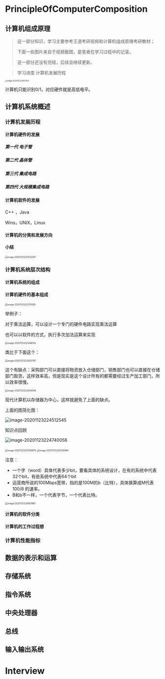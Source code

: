 # PrincipleOfComputerComposition

## 计算机组成原理



> 这一部分知识，学习主要参考王道考研视频和计算机组成原理考研教材；
>
> 下面一些图片来自于视频截图，是笔者在学习过程中的记录。
>
> 这一部分还没有完结，后续会继续更新。



>学习进度  计算机发展历程

<img src="../media/pictures/PrincipleOfComputerComposition.assets/image-20201123214113743.png" alt="image-20201123214113743" style="zoom: 40%;" />

计算机只能识别0/1，对应硬件就是高低电平。



## 计算机系统概述

### 计算机发展历程

#### 计算机硬件的发展

##### 第一代 电子管

##### 第二代 晶体管

##### 第三代 集成电路

##### 第四代 大规模集成电路



#### 计算机软件的发展

C++ ，Java

Wins，UNIX，Linux

#### 计算机的分类和发展方向

#### 小结

<img src="../media/pictures/PrincipleOfComputerComposition.assets/image-20201123221532047.png" alt="image-20201123221532047" style="zoom:50%;" />

### 计算机系统层次结构

#### 计算机系统的组成

#### 计算机硬件的基本组成

<img src="../media/pictures/PrincipleOfComputerComposition.assets/image-20201123222741265.png" alt="image-20201123222741265" style="zoom:50%;" />

举例子：

对于乘法运算，可以设计一个专门的硬件电路实现乘法运算

也可以以软件的方式，执行多次加法运算来实现

<img src="../media/pictures/PrincipleOfComputerComposition.assets/image-20201123223446142.png" alt="image-20201123223446142" style="zoom:50%;" />

类比于下面这个：	

<img src="../media/pictures/PrincipleOfComputerComposition.assets/image-20201123223625767.png" alt="image-20201123223625767" style="zoom:50%;" />

这个有缺点：采购部门可以直接将物资放入仓储部门，销售部门也可以直接在仓储部门取货，这样效率高，但是现实是这个设计所有的都需要经过生产加工部门，所以效率很慢。

<img src="../media/pictures/PrincipleOfComputerComposition.assets/image-20201123224214006.png" alt="image-20201123224214006" style="zoom:50%;" />

现代计算机以存储器为中心，这样就避免了上面的缺点。



上面的图简化图：

![image-20201123224512545](../media/pictures/PrincipleOfComputerComposition.assets/image-20201123224512545.png)



知识点回顾 

![image-20201123224740058](../media/pictures/PrincipleOfComputerComposition.assets/image-20201123224740058.png)

<img src="../media/pictures/PrincipleOfComputerComposition.assets/image-20201123225539814.png" alt="image-20201123225539814" style="zoom:50%;" />

<img src="../media/pictures/PrincipleOfComputerComposition.assets/image-20201123230330469.png" alt="image-20201123230330469" style="zoom:50%;" />

注意：

- 一个字（word）具体代表多少bit，要看具体的系统设计，在有的系统中代表32个bit，有些系统中代表64个bit
- 运营商所说的100Mbps宽带，指的是100M的b（比特），具体换算成M代表100/8 的速率。
- B和b不一样，一个代表字节，一个代表比特。



<img src="../media/pictures/PrincipleOfComputerComposition.assets/image-20201123230831861.png" alt="image-20201123230831861" style="zoom:50%;" />



#### 计算机的软件分类



#### 计算机的工作过程想



### 计算机性能指标











## 数据的表示和运算



## 存储系统



## 指令系统



## 中央处理器



## 总线



## 输入输出系统





# Interview